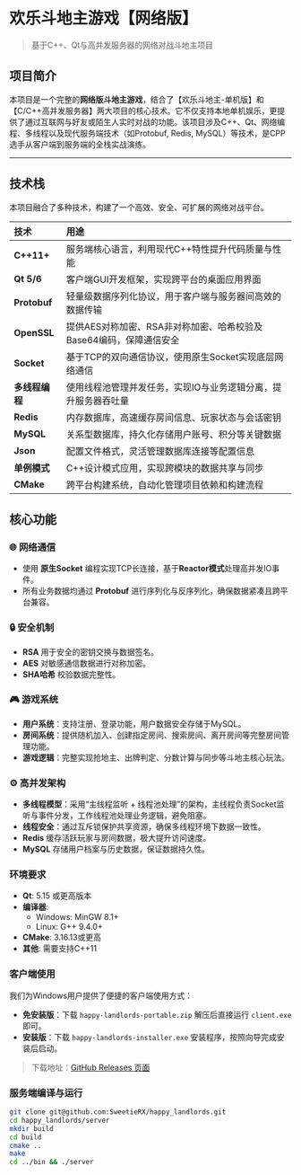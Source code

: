 # 欢乐斗地主游戏【网络版】

> 基于C++、Qt与高并发服务器的网络对战斗地主项目

## 项目简介

本项目是一个完整的**网络版斗地主游戏**，结合了【欢乐斗地主-单机版】和【C/C++高并发服务器】两大项目的核心技术。它不仅支持本地单机娱乐，更提供了通过互联网与好友或陌生人实时对战的功能。该项目涉及C++、Qt、网络编程、多线程以及现代服务端技术（如Protobuf, Redis, MySQL）等技术，是CPP选手从客户端到服务端的全栈实战演练。

---

## 技术栈

本项目融合了多种技术，构建了一个高效、安全、可扩展的网络对战平台。

| 技术 | 用途 |
| :--- | :--- |
| **C++11+** | 服务端核心语言，利用现代C++特性提升代码质量与性能 |
| **Qt 5/6** | 客户端GUI开发框架，实现跨平台的桌面应用界面 |
| **Protobuf** | 轻量级数据序列化协议，用于客户端与服务器间高效的数据传输 |
| **OpenSSL** | 提供AES对称加密、RSA非对称加密、哈希校验及Base64编码，保障通信安全 |
| **Socket** | 基于TCP的双向通信协议，使用原生Socket实现底层网络通信 |
| **多线程编程** | 使用线程池管理并发任务，实现IO与业务逻辑分离，提升服务器吞吐量 |
| **Redis** | 内存数据库，高速缓存房间信息、玩家状态与会话密钥 |
| **MySQL** | 关系型数据库，持久化存储用户账号、积分等关键数据 |
| **Json** | 配置文件格式，灵活管理数据库连接等配置信息 |
| **单例模式** | C++设计模式应用，实现跨模块的数据共享与同步 |
| **CMake​​** | 跨平台构建系统，自动化管理项目依赖和构建流程 |

## 核心功能

### 🌐 网络通信
- 使用 **原生Socket** 编程实现TCP长连接，基于**Reactor模式**处理高并发IO事件。
- 所有业务数据均通过 **Protobuf** 进行序列化与反序列化，确保数据紧凑且跨平台兼容。

### 🔒 安全机制
- **RSA** 用于安全的密钥交换与数据签名。
- **AES** 对敏感通信数据进行对称加密。
- **SHA哈希** 校验数据完整性。

### 🎮 游戏系统
- **用户系统**：支持注册、登录功能，用户数据安全存储于MySQL。
- **房间系统**：提供随机加入、创建指定房间、搜索房间、离开房间等完整房间管理功能。
- **游戏逻辑**：完整实现抢地主、出牌判定、分数计算与同步等斗地主核心玩法。

### ⚙️ 高并发架构
- **多线程模型**：采用“主线程监听 + 线程池处理”的架构，主线程负责Socket监听与事件分发，工作线程池处理业务逻辑，避免阻塞。
- **线程安全**：通过互斥锁保护共享资源，确保多线程环境下数据一致性。
- **Redis** 缓存活跃玩家与房间数据，极大提升访问速度。
- **MySQL** 存储用户档案与历史数据，保证数据持久性。


### 环境要求
- **Qt**: 5.15 或更高版本
- **编译器**: 
  - Windows: MinGW 8.1+
  - Linux: G++ 9.4.0+
- **CMake**: 3.16.13或更高
- **其他**: 需要支持C++11


### 客户端使用

我们为Windows用户提供了便捷的客户端使用方式：

- **免安装版**：下载 `happy-landlords-portable.zip` 解压后直接运行 `client.exe` 即可。
- **安装版**：下载 `happy-landlords-installer.exe` 安装程序，按照向导完成安装后启动。

> 下载地址：[GitHub Releases 页面](https://github.com/SweetieRX/happy_landlords/releases/tag/v1.0.0)

### 服务端编译与运行

   ```bash
   git clone git@github.com:SweetieRX/happy_landlords.git
   cd happy_landlords/server
   mkdir build
   cd build
   cmake ..
   make
   cd ../bin && ./server
